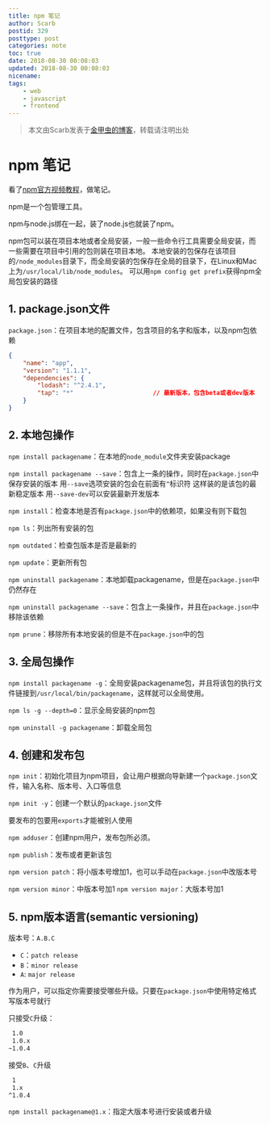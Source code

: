 ```yaml
---
title: npm 笔记
author: Scarb
postid: 329
posttype: post
categories: note
toc: true
date: 2018-08-30 00:08:03
updated: 2018-08-30 00:08:03
nicename:
tags:
    - web
    - javascript
    - frontend
---
```


>本文由Scarb发表于[金甲虫的博客](http://47.106.131.90/blog)，转载请注明出处

# npm 笔记

看了[npm官方视频教程](https://www.youtube.com/watch?v=pa4dc480Apo&list=PLQso55XhxkgBMeiYmFEHzz1axDUBjTLC6)，做笔记。

npm是一个包管理工具。

npm与node.js绑在一起，装了node.js也就装了npm。

npm包可以装在项目本地或者全局安装，一般一些命令行工具需要全局安装，而一些需要在项目中引用的包则装在项目本地。
本地安装的包保存在该项目的`/node_modules`目录下，而全局安装的包保存在全局的目录下，在Linux和Mac上为`/usr/local/lib/node_modules`。
可以用`npm config get prefix`获得npm全局包安装的路径

## 1. package.json文件

`package.json`：在项目本地的配置文件，包含项目的名字和版本，以及npm包依赖

```json
{
    "name": "app",
    "version": "1.1.1",
    "dependencies": {
        "lodash": "^2.4.1",
        "tap": "*"                      // 最新版本，包含beta或者dev版本
    }
}
```

<!-- more -->

## 2. 本地包操作

`npm install packagename`：在本地的`node_module`文件夹安装package

`npm install packagename --save`：包含上一条的操作，同时在`package.json`中保存安装的版本
用`--save`选项安装的包会在前面有`^`标识符
这样装的是该包的最新稳定版本
用`--save-dev`可以安装最新开发版本

`npm install`：检查本地是否有`package.json`中的依赖项，如果没有则下载包

`npm ls`：列出所有安装的包

`npm outdated`：检查包版本是否是最新的

`npm update`：更新所有包

`npm uninstall packagename`：本地卸载packagename，但是在`package.json`中仍然存在

`npm uninstall packagename --save`：包含上一条操作，并且在`package.json`中移除该依赖

`npm prune`：移除所有本地安装的但是不在`package.json`中的包

## 3. 全局包操作

`npm install packagename -g`：全局安装packagename包，并且将该包的执行文件链接到`/usr/local/bin/packagename`，这样就可以全局使用。

`npm ls -g --depth=0`：显示全局安装的npm包

`npm uninstall -g packagename`：卸载全局包

## 4. 创建和发布包

`npm init`：初始化项目为npm项目，会让用户根据向导新建一个`package.json`文件，输入名称、版本号、入口等信息

`npm init -y`：创建一个默认的`package.json`文件

要发布的包要用`exports`才能被别人使用

`npm adduser`：创建npm用户，发布包所必须。

`npm publish`：发布或者更新该包

`npm version patch`：将小版本号增加1，也可以手动在`package.json`中改版本号

`npm version minor`：中版本号加1
`npm version major`：大版本号加1

## 5. npm版本语言(semantic versioning)

版本号：`A.B.C`

- `C`：`patch release`
- `B`：`minor release`
- `A`: `major release`

作为用户，可以指定你需要接受哪些升级。只要在`package.json`中使用特定格式写版本号就行

只接受`C`升级：

```txt
 1.0
 1.0.x
~1.0.4
```

接受`B`、`C`升级

```txt
 1
 1.x
^1.0.4
```

`npm install packagename@1.x`：指定大版本号进行安装或者升级